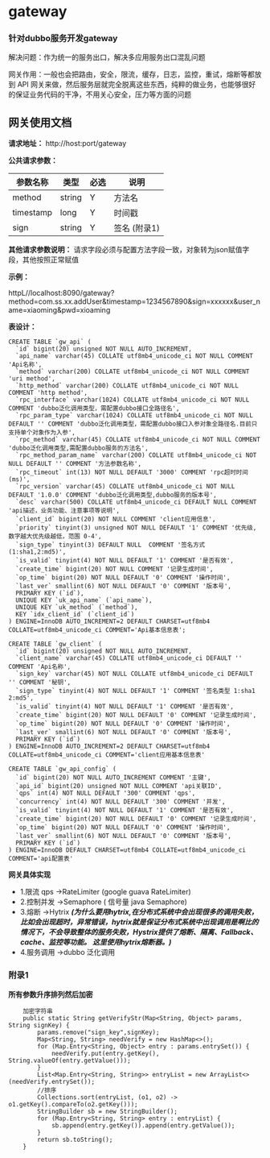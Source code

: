 # gateway

### 针对dubbo服务开发gateway
解决问题：作为统一的服务出口，解决多应用服务出口混乱问题

网关作用：一般也会把路由，安全，限流，缓存，日志，监控，重试，熔断等都放到 API 网关来做，然后服务层就完全脱离这些东西，纯粹的做业务，也能够很好的保证业务代码的干净，不用关心安全，压力等方面的问题

## 网关使用文档

**请求地址：** http://host:port/gateway

**公共请求参数：**

| 参数名称          | 类型     | 必选   | 说明                    |
| ------------- | ------ | ---- | --------------------- |
| method     | string | Y    | 方法名           |
| timestamp     | long   | Y    | 时间戳                   |
| sign          | string | Y    | 签名 (附录1)                  |

**其他请求参数说明：**
请求字段必须与配置方法字段一致，对象转为json赋值字段，其他按照正常赋值

**示例：** 

httpL//localhost:8090/gateway?method=com.ss.xx.addUser&timestamp=1234567890&sign=xxxxxx&user_name=xiaoming&pwd=xioaming

**表设计：**
```
CREATE TABLE `gw_api` (
  `id` bigint(20) unsigned NOT NULL AUTO_INCREMENT,
  `api_name` varchar(45) COLLATE utf8mb4_unicode_ci NOT NULL COMMENT 'Api名称',
  `method` varchar(200) COLLATE utf8mb4_unicode_ci NOT NULL COMMENT 'uri method',
  `http_method` varchar(200) COLLATE utf8mb4_unicode_ci NOT NULL COMMENT 'http method',
  `rpc_interface` varchar(1024) COLLATE utf8mb4_unicode_ci NOT NULL COMMENT 'dubbo泛化调用类型，需配置dubbo接口全路径名',
  `rpc_param_type` varchar(1024) COLLATE utf8mb4_unicode_ci NOT NULL DEFAULT '' COMMENT 'dubbo泛化调用类型，需配置dubbo接口入参对象全路径名.目前只支持单个对象作为入参',
  `rpc_method` varchar(45) COLLATE utf8mb4_unicode_ci NOT NULL COMMENT 'dubbo泛化调用类型,需配置dubbo服务的方法名',
  `rpc_method_param_name` varchar(200) COLLATE utf8mb4_unicode_ci NOT NULL DEFAULT '' COMMENT '方法参数名称',
  `rpc_timeout` int(13) NOT NULL DEFAULT '3000' COMMENT 'rpc超时时间(ms)',
  `rpc_version` varchar(45) COLLATE utf8mb4_unicode_ci NOT NULL DEFAULT '1.0.0' COMMENT 'dubbo泛化调用类型,dubbo服务的版本号',
  `desc` varchar(500) COLLATE utf8mb4_unicode_ci DEFAULT NULL COMMENT 'api描述，业务功能、注意事项等说明',
  `client_id` bigint(20) NOT NULL COMMENT 'client应用信息',
  `priority` tinyint(3) unsigned NOT NULL DEFAULT '1' COMMENT '优先级,数字越大优先级越低，范围 0-4',
  `sign_type` tinyint(3) DEFAULT NULL  COMMENT '签名方式(1:sha1,2:md5)',
  `is_valid` tinyint(4) NOT NULL DEFAULT '1' COMMENT '是否有效',
  `create_time` bigint(20) NOT NULL COMMENT '记录生成时间',
  `op_time` bigint(20) NOT NULL DEFAULT '0' COMMENT '操作时间',
  `last_ver` smallint(6) NOT NULL DEFAULT '0' COMMENT '版本号',
  PRIMARY KEY (`id`),
  UNIQUE KEY `uk_api_name` (`api_name`),
  UNIQUE KEY `uk_method` (`method`),
  KEY `idx_client_id` (`client_id`)
) ENGINE=InnoDB AUTO_INCREMENT=2 DEFAULT CHARSET=utf8mb4 COLLATE=utf8mb4_unicode_ci COMMENT='Api基本信息表';

CREATE TABLE `gw_client` (
  `id` bigint(20) unsigned NOT NULL AUTO_INCREMENT,
  `client_name` varchar(45) COLLATE utf8mb4_unicode_ci DEFAULT '' COMMENT 'Api名称',
  `sign_key` varchar(45) NOT NULL COLLATE utf8mb4_unicode_ci DEFAULT '' COMMENT '秘钥',
  `sign_type` tinyint(4) NOT NULL DEFAULT '1' COMMENT '签名类型 1:sha1 2:md5',
  `is_valid` tinyint(4) NOT NULL DEFAULT '1' COMMENT '是否有效',
  `create_time` bigint(20) NOT NULL DEFAULT '0' COMMENT '记录生成时间',
  `op_time` bigint(20) NOT NULL DEFAULT '0' COMMENT '操作时间',
  `last_ver` smallint(6) NOT NULL DEFAULT '0' COMMENT '版本号',
  PRIMARY KEY (`id`)
) ENGINE=InnoDB AUTO_INCREMENT=2 DEFAULT CHARSET=utf8mb4 COLLATE=utf8mb4_unicode_ci COMMENT='client应用基本信息表'

CREATE TABLE `gw_api_config` (
  `id` bigint(20) NOT NULL AUTO_INCREMENT COMMENT '主键',
  `api_id` bigint(20) unsigned NOT NULL COMMENT 'api关联ID',
  `qps` int(4) NOT NULL DEFAULT '300' COMMENT 'qps',
  `concurrency` int(4) NOT NULL DEFAULT '300' COMMENT '并发',
  `is_valid` tinyint(4) NOT NULL DEFAULT '1' COMMENT '是否有效',
  `create_time` bigint(20) NOT NULL DEFAULT '0' COMMENT '记录生成时间',
  `op_time` bigint(20) NOT NULL DEFAULT '0' COMMENT '操作时间',
  `last_ver` smallint(6) NOT NULL DEFAULT '0' COMMENT '版本号',
  PRIMARY KEY (`id`)
) ENGINE=InnoDB DEFAULT CHARSET=utf8mb4 COLLATE=utf8mb4_unicode_ci COMMENT='api配置表'
  ```
  
**网关具体实现**
* 1.限流 qps   ->RateLimiter  (google guava RateLimiter)
* 2.控制并发   ->Semaphore ( 信号量 java Semaphore)
* 3.熔断       ->Hytrix ***(为什么要用hytrix,在分布式系统中会出现很多的调用失败，比如会出现超时，异常错误，hytrix就是保证分布式系统中出现调用是啊比的情况下，不会导致整体的服务失败，Hystrix提供了熔断、隔离、Fallback、cache、监控等功能。 这里使用hytrix熔断器。)***
* 4.服务调用   ->dubbo 泛化调用 

      
 ### 附录1
 
**所有参数升序排列然后加密**

~~~
    加密字符串
    public static String getVerifyStr(Map<String, Object> params, String signKey) {
        params.remove("sign_key",signKey);
        Map<String, String> needVerify = new HashMap<>();
        for (Map.Entry<String, Object> entry : params.entrySet()) {
            needVerify.put(entry.getKey(), String.valueOf(entry.getValue()));
        }
        List<Map.Entry<String, String>> entryList = new ArrayList<>(needVerify.entrySet());
        //排序
        Collections.sort(entryList, (o1, o2) -> o1.getKey().compareTo(o2.getKey()));
        StringBuilder sb = new StringBuilder();
        for (Map.Entry<String, String> entry : entryList) {
            sb.append(entry.getKey()).append(entry.getValue());
        }
        return sb.toString();
    }
~~~
